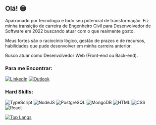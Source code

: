 ## Olá! :grin:

Apaixonado por tecnologia e todo seu potencial de transformação. Fiz minha transição de carreira de Engenheiro Civil para Desenvolvedor de Software em 2022 buscando atuar com o que realmente gosto.

Meus fortes são o raciocínio lógico, gestão de prazos e de recursos, habilidades que pude desenvolver em minha carreira anterior.

Busco atuar como Desenvolvedor Web (Front-end ou Back-end).


### Para me Encontrar:
[![LinkedIn](https://img.shields.io/badge/LinkedIn-0077B5?style=for-the-badge&logo=linkedin&logoColor=white)](https://www.linkedin.com/in/vinicius-bastos-dev/)
[![Outlook](https://img.shields.io/badge/Microsoft_Outlook-0078D4?style=for-the-badge&logo=microsoft-outlook&logoColor=white)](mailto:vclemente2@hotmail.com)


### Hard Skills:
![TypeScript](https://img.shields.io/badge/TypeScript-007ACC?style=for-the-badge&logo=typescript&logoColor=white)
![NodeJS](https://img.shields.io/badge/Node.js-339933?style=for-the-badge&logo=nodedotjs&logoColor=white)
![PostgreSQL](https://img.shields.io/badge/PostgreSQL-316192?style=for-the-badge&logo=postgresql&logoColor=white)
![MongoDB](https://img.shields.io/badge/MongoDB-4EA94B?style=for-the-badge&logo=mongodb&logoColor=white)
![HTML](https://img.shields.io/badge/HTML5-E34F26?style=for-the-badge&logo=html5&logoColor=white)
![CSS](https://img.shields.io/badge/CSS3-1572B6?style=for-the-badge&logo=css3&logoColor=white)
![React](https://img.shields.io/badge/React-20232A?style=for-the-badge&logo=react&logoColor=61DAFB)

[![Top Langs](https://github-readme-stats.vercel.app/api/top-langs/?username=vclemente2&theme=midnight-purple)](https://github.com/anuraghazra/github-readme-stats)

